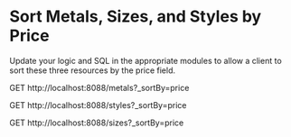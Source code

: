 # Sort Metals, Sizes, and Styles by Price

Update your logic and SQL in the appropriate modules to allow a client to sort these three resources by the price field.

GET http://localhost:8088/metals?_sortBy=price

GET http://localhost:8088/styles?_sortBy=price

GET http://localhost:8088/sizes?_sortBy=price


